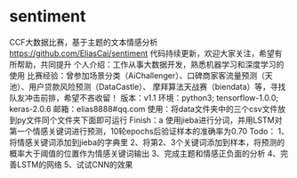 # sentiment
CCF大数据比赛，基于主题的文本情感分析
https://github.com/EliasCai/sentiment 代码持续更新，欢迎大家关注，希望有所帮助，共同提升 
个人介绍：工作从事大数据开发，熟悉机器学习和深度学习的使用
比赛经验：曾参加场景分类（AiChallenger）、口碑商家客流量预测（天池）、用户贷款风险预测（DataCastle）、
         摩拜算法天战赛（biendata）等，寻找队友冲击前排，希望不吝收留！
版本：v1.1
环境：python3; tensorflow-1.0.0; keras-2.0.6
邮箱：elias8888#qq.com
使用：将data文件夹中的三个csv文件放到py文件同个文件夹下面即可运行
Finish：a
使用jieba进行分词，并用LSTM对第一个情感关键词进行预测，10轮epochs后验证样本的准确率为0.70
Todo：
1、将情感关键词添加到jieba的字典里
2、将第2、3个关键词添加到样本，将预测的概率大于阈值的位置作为情感关键词输出
3、完成主题和情感正负面的分析
4、完善LSTM的网络
5、试试CNN的效果
